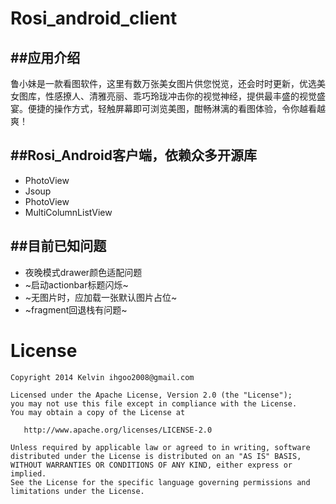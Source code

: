 Rosi_android_client
===================

##应用介绍
----
鲁小妹是一款看图软件，这里有数万张美女图片供您悦览，还会时时更新，优选美女图库，性感撩人、清雅亮丽、乖巧玲珑冲击你的视觉神经，提供最丰盛的视觉盛宴。便捷的操作方式，轻触屏幕即可浏览美图，酣畅淋漓的看图体验，令你越看越爽！


##Rosi_Android客户端，依赖众多开源库
----
- PhotoView
- Jsoup
- PhotoView
- MultiColumnListView


##目前已知问题
----
- 夜晚模式drawer颜色适配问题
- ~启动actionbar标题闪烁~
- ~无图片时，应加载一张默认图片占位~
- ~fragment回退栈有问题~


License
=======

	Copyright 2014 Kelvin ihgoo2008@gmail.com
	
	Licensed under the Apache License, Version 2.0 (the "License");
	you may not use this file except in compliance with the License.
	You may obtain a copy of the License at
	
	   http://www.apache.org/licenses/LICENSE-2.0
	
	Unless required by applicable law or agreed to in writing, software
	distributed under the License is distributed on an "AS IS" BASIS,
	WITHOUT WARRANTIES OR CONDITIONS OF ANY KIND, either express or implied.
	See the License for the specific language governing permissions and
	limitations under the License.